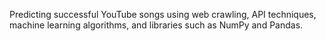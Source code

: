 Predicting successful YouTube songs using web crawling, API techniques, machine learning algorithms, and libraries such as NumPy and Pandas.
